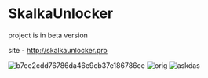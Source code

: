 # SkalkaUnlocker
project is in beta version

site - http://skalkaunlocker.pro

![b7ee2cdd76786da46e9cb37e186786ce](https://github.com/user-attachments/assets/4a7235a0-58bd-4737-abe8-9fd133e9917c)
![orig](https://github.com/user-attachments/assets/1f7e87cd-8d12-45fb-b4ea-de3fbf340ca8)
![askdas](https://github.com/user-attachments/assets/2b896781-1bdf-4a4d-b144-0e8db1d54480)
